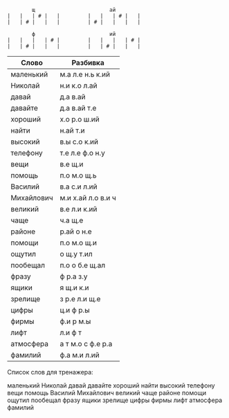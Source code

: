 ```
        щ                        ай
|   |   | # |   |         |   |   | # |   |
|   | # |   |   |         | # |   |   |   |

        ф                        ий
|   |   |   | # |         |   |   |   | # |
|   | # |   |   |         |   | # |   |   |

```


| Слово | Разбивка |
| --- | --- |
| маленький | м.а л.е н.ь к.ий | 
| Николай | н.и к.о л.ай | 
| давай | д.а в.ай | 
| давайте | д.а в.ай т.е | 
| хороший | х.о р.о ш.ий | 
| найти | н.ай т.и | 
| высокий | в.ы с.о к.ий | 
| телефону | т.е л.е ф.о н.у | 
| вещи | в.е щ.и | 
| помощь | п.о м.о щ.ь | 
| Василий | в.а с.и л.ий | 
| Михайлович | м.и х.ай л.о в.и ч | 
| великий | в.е л.и к.ий | 
| чаще | ч.а щ.е | 
| районе | р.ай о н.е | 
| помощи | п.о м.о щ.и | 
| ощутил | о щ.у т.ил | 
| пообещал | п.о о б.е щ.ал | 
| фразу | ф р.а з.у | 
| ящики | я щ.и к.и | 
| зрелище | з р.е л.и щ.е | 
| цифры | ц.и ф р.ы | 
| фирмы | ф.и р м.ы | 
| лифт | л.и ф т | 
| атмосфера | а т м.о с ф.е р.а | 
| фамилий | ф.а м.и л.ий | 

Список слов для тренажера:

маленький Николай давай давайте хороший найти высокий телефону вещи помощь Василий Михайлович великий чаще районе помощи ощутил пообещал фразу ящики зрелище цифры фирмы лифт атмосфера фамилий
